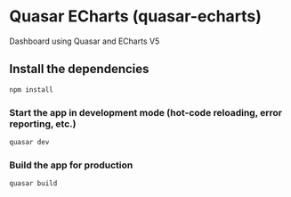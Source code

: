 # Quasar ECharts (quasar-echarts)

Dashboard using Quasar and ECharts V5

## Install the dependencies
```bash
npm install
```

### Start the app in development mode (hot-code reloading, error reporting, etc.)
```bash
quasar dev
```


### Build the app for production
```bash
quasar build
```


